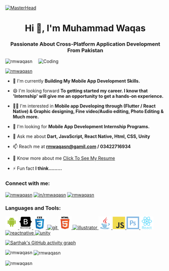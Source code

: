 [![MasterHead](https://1.bp.blogspot.com/-7A4WynwLsMw/XbBpCXG8fHI/AAAAAAAAMt4/uOa1bpLskYgrwGbllhSu2SDj_Mig8SXJQCLcBGAsYHQ/s1600/2000_600px.gif)](https://github.com/rmwaqasn)

<h1 align="center">Hi 👋, I'm Muhammad Waqas</h1>
<h3 align="center">Passionate About Cross-Platform Application Development From Pakistan</h3>

<img align="right" alt="Coding" width="400" src="https://cdn.dribbble.com/users/1162077/screenshots/3848914/programmer.gif">

<p align="left"> <img src="https://komarev.com/ghpvc/?username=rishavchanda&label=Profile%20views&color=0e75b6&style=flat" alt="rmwaqasn" /> </p>

<p align="left"> <a href="https://twitter.com/rmwaqasn" target="blank"><img src="https://img.shields.io/twitter/follow/waqasali?logo=twitter&style=for-the-badge" alt="rmwaqasn" /></a> </p>

- 🌱 I'm currently **Building My Mobile App Development Skills.**

- 😄 I'm looking forward **To getting started my career. I know that 'Internship' will give me an opportunity to get a hands-on experience.**

- 👨‍💻 I'm interested in **Mobile app Developing through (Flutter / React Native) & Graphic designing, Fine video/Audio editing, Photo Editing & Much more.**

- 👀 I'm looking for **Mobile App Development Internship Programs.**

- 💬 Ask me about **Dart, JavaScript, React Native, Html, CSS, Unity**

- 📫 Reach me at **rmwaqasn@gamil.com / 03422716934**

- 📄 Know more about me [Click To See My Resume](https://drive.google.com/file/d/1IbnAATQFZXM7lzqTujcsZfMhLFx9w7cF/view?usp=sharing)

- ⚡ Fun fact **I think.........**

<h3 align="left">Connect with me:</h3>
<p align="left">
<a href="https://twitter.com/rmwaqasn" target="blank"><img align="center" src="https://raw.githubusercontent.com/rahuldkjain/github-profile-readme-generator/master/src/images/icons/Social/twitter.svg" alt="rmwaqasn" height="30" width="40" /></a>
<a href="https://linkedin.com/in/in/rmwaqasn" target="blank"><img align="center" src="https://raw.githubusercontent.com/rahuldkjain/github-profile-readme-generator/master/src/images/icons/Social/linked-in-alt.svg" alt="in/rmwaqasn" height="30" width="40" /></a>
<a href="https://fb.com/rmwaqasn" target="blank"><img align="center" src="https://raw.githubusercontent.com/rahuldkjain/github-profile-readme-generator/master/src/images/icons/Social/facebook.svg" alt="rmwaqasn" height="30" width="40" /></a>
</p>

<h3 align="left">Languages and Tools:</h3>
<p align="left"> <a href="https://developer.android.com" target="_blank" rel="noreferrer"> <img src="https://raw.githubusercontent.com/devicons/devicon/master/icons/android/android-original-wordmark.svg" alt="android" width="40" height="40"/> </a> <a href="https://getbootstrap.com" target="_blank" rel="noreferrer"> <img src="https://raw.githubusercontent.com/devicons/devicon/master/icons/bootstrap/bootstrap-plain-wordmark.svg" alt="bootstrap" width="40" height="40"/> </a> <a href="https://www.w3schools.com/css/" target="_blank" rel="noreferrer"> <img src="https://raw.githubusercontent.com/devicons/devicon/master/icons/css3/css3-original-wordmark.svg" alt="css3" width="40" height="40"/> </a> <a href="https://git-scm.com/" target="_blank" rel="noreferrer"> <img src="https://www.vectorlogo.zone/logos/git-scm/git-scm-icon.svg" alt="git" width="40" height="40"/> </a> <a href="https://www.w3.org/html/" target="_blank" rel="noreferrer"> <img src="https://raw.githubusercontent.com/devicons/devicon/master/icons/html5/html5-original-wordmark.svg" alt="html5" width="40" height="40"/> </a> <a href="https://www.adobe.com/in/products/illustrator.html" target="_blank" rel="noreferrer"> <img src="https://www.vectorlogo.zone/logos/adobe_illustrator/adobe_illustrator-icon.svg" alt="illustrator" width="40" height="40"/> </a> <a href="https://www.java.com" target="_blank" rel="noreferrer"> <img src="https://raw.githubusercontent.com/devicons/devicon/master/icons/java/java-original.svg" alt="java" width="40" height="40"/> </a> <a href="https://developer.mozilla.org/en-US/docs/Web/JavaScript" target="_blank" rel="noreferrer"> <img src="https://raw.githubusercontent.com/devicons/devicon/master/icons/javascript/javascript-original.svg" alt="javascript" width="40" height="40"/> </a> <a href="https://www.photoshop.com/en" target="_blank" rel="noreferrer"> <img src="https://raw.githubusercontent.com/devicons/devicon/master/icons/photoshop/photoshop-line.svg" alt="photoshop" width="40" height="40"/> </a> <a href="https://reactjs.org/" target="_blank" rel="noreferrer"> <img src="https://raw.githubusercontent.com/devicons/devicon/master/icons/react/react-original-wordmark.svg" alt="react" width="40" height="40"/> </a> <a href="https://reactnative.dev/" target="_blank" rel="noreferrer"> <img src="https://reactnative.dev/img/header_logo.svg" alt="reactnative" width="40" height="40"/> </a> <a href="https://unity.com/" target="_blank" rel="noreferrer"> <img src="https://www.vectorlogo.zone/logos/unity3d/unity3d-icon.svg" alt="unity" width="40" height="40"/> </a> </p>

[![Sarthak's GitHub activity graph](https://activity-graph.herokuapp.com/graph?username=rmwaqasn&&theme=xcode)](https://github.com/rmwaqasn)

<p><img align="left" src="https://github-readme-stats.vercel.app/api/top-langs?username=rmwaqasn&show_icons=true&locale=en&layout=compact&theme=tokyonight" alt="rmwaqasn" /></p>

<p>&nbsp;<img align="center" src="https://github-readme-stats.vercel.app/api?username=rmwaqasn&show_icons=true&locale=en&theme=tokyonight" alt="rmwaqasn" /></p>

<p><img align="center" src="https://github-readme-streak-stats.herokuapp.com/?user=rmwaqasn&&theme=tokyonight" alt="rmwaqasn" /></p>
